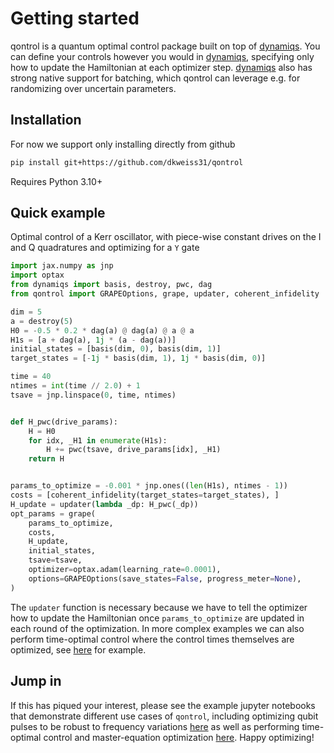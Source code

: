 # Getting started

qontrol is a quantum optimal control package built on top of [dynamiqs](https://github.com/dynamiqs/dynamiqs). You can define your controls however you would in [dynamiqs](https://github.com/dynamiqs/dynamiqs), specifying only how to update the Hamiltonian at each optimizer step. [dynamiqs](https://github.com/dynamiqs/dynamiqs) also has strong native support for batching, which qontrol can leverage e.g. for randomizing over uncertain parameters.

## Installation

For now we support only installing directly from github
```bash
pip install git+https://github.com/dkweiss31/qontrol
```

Requires Python 3.10+

## Quick example

Optimal control of a Kerr oscillator, with piece-wise constant drives on the I and Q quadratures and optimizing for a `Y` gate

```python
import jax.numpy as jnp
import optax
from dynamiqs import basis, destroy, pwc, dag
from qontrol import GRAPEOptions, grape, updater, coherent_infidelity

dim = 5
a = destroy(5)
H0 = -0.5 * 0.2 * dag(a) @ dag(a) @ a @ a
H1s = [a + dag(a), 1j * (a - dag(a))]
initial_states = [basis(dim, 0), basis(dim, 1)]
target_states = [-1j * basis(dim, 1), 1j * basis(dim, 0)]

time = 40
ntimes = int(time // 2.0) + 1
tsave = jnp.linspace(0, time, ntimes)


def H_pwc(drive_params):
    H = H0
    for idx, _H1 in enumerate(H1s):
        H += pwc(tsave, drive_params[idx], _H1)
    return H


params_to_optimize = -0.001 * jnp.ones((len(H1s), ntimes - 1))
costs = [coherent_infidelity(target_states=target_states), ]
H_update = updater(lambda _dp: H_pwc(_dp))
opt_params = grape(
    params_to_optimize,
    costs,
    H_update,
    initial_states,
    tsave=tsave,
    optimizer=optax.adam(learning_rate=0.0001),
    options=GRAPEOptions(save_states=False, progress_meter=None),
)
```
The `updater` function is necessary because we have to tell the optimizer how to update the Hamiltonian once `params_to_optimize` are updated in each round of the optimization. In more complex examples we can also perform time-optimal control where the control times themselves are optimized, see [here](https://github.com/dkweiss31/qontrol/blob/main/docs/examples/Kerr_oscillator.ipynb) for example.

## Jump in

If this has piqued your interest, please see the example jupyter notebooks that demonstrate different use cases of `qontrol`, including optimizing qubit pulses to be robust to frequency variations [here](https://github.com/dkweiss31/qontrol/blob/main/docs/examples/qubit.ipynb) as well as performing time-optimal control and master-equation optimization [here](https://github.com/dkweiss31/qontrol/blob/main/docs/examples/Kerr_oscillator.ipynb). Happy optimizing!
